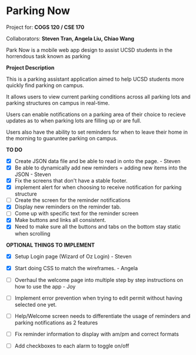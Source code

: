 # Parking Now

Project for: **COGS 120 / CSE 170**

Collaborators: **Steven Tran, Angela Liu, Chiao Wang**

Park Now is a mobile web app design to assist UCSD students in the horrendous task known as parking

**Project Description**

This is a parking assistant application aimed to help UCSD students more quickly find 
parking on campus.

It allows users to view current parking conditions across all parking lots and 
parking structures on campus in real-time.

Users can enable notifications on a parking area of their choice to recieve updates
as to when parking lots are filling up or are full. 

Users also have the ability to set reminders for when to leave their home in the 
morning to guaruntee parking on campus. 

**TO DO**

* [x] Create JSON data file and be able to read in onto the page. - Steven
* [x] Be able to dynamically add new reminders = adding new items into the JSON - Steven
* [x] Fix the screens that don't have a stable footer.
* [x] implement alert for when choosing to receive notification for parking structure
* [ ] Create the screen for the reminder notifications
* [x] Display new reminders on the reminder tab. 
* [ ] Come up with specific text for the reminder screen
* [x] Make buttons and links all consistent.
* [x] Need to make sure all the buttons and tabs on the bottom stay static when scrolling

**OPTIONAL THINGS TO IMPLEMENT**
* [x] Setup Login page (Wizard of Oz Login) - Steven
* [x] Start doing CSS to match the wireframes. - Angela
* [ ] Overhaul the welcome page into multiple step by step instructions on how to use the app - Joy
* [ ] Implement error prevention when trying to edit permit without having selected one yet. 
* [ ] Help/Welcome screen needs to differentiate the usage of reminders and parking notifications as 2 features
* [ ] Fix reminder information to display with am/pm and correct formats
* [ ] Add checkboxes to each alarm to toggle on/off


